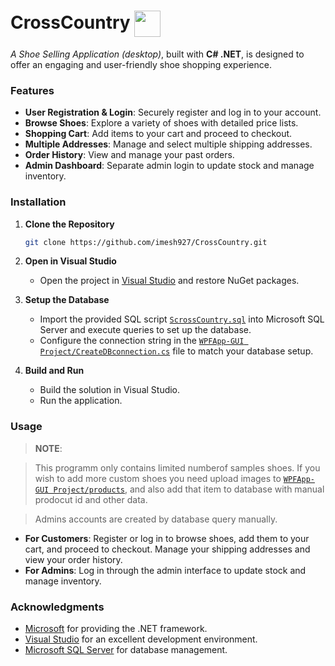 # CrossCountry <img align="center" src="https://raw.githubusercontent.com/imesh927/CrossCountry/master/WPFApp-GUI%20Project/Icons/crosscountryround.png" width="42" height="42"/>

_A Shoe Selling Application (desktop)_, built with **C# .NET**, is designed to offer an engaging and user-friendly shoe shopping experience.


### Features
- **User Registration & Login**: Securely register and log in to your account.
- **Browse Shoes**: Explore a variety of shoes with detailed price lists.
- **Shopping Cart**: Add items to your cart and proceed to checkout.
- **Multiple Addresses**: Manage and select multiple shipping addresses.
- **Order History**: View and manage your past orders.
- **Admin Dashboard**: Separate admin login to update stock and manage inventory.


### Installation
1. **Clone the Repository**

   ```bash
   git clone https://github.com/imesh927/CrossCountry.git
   ```
   
2. **Open in Visual Studio**
     - Open the project in [Visual Studio](https://visualstudio.microsoft.com/) and restore NuGet packages.

3. **Setup the Database**
   - Import the provided SQL script [`ScrossCountry.sql`](ScrossCountry.sql) into Microsoft SQL Server and execute queries to set up the database.
   - Configure the connection string in the [`WPFApp-GUI Project/CreateDBconnection.cs`](WPFApp-GUI%20Project/CreateDBconnection.cs) file to match your database setup.

4. **Build and Run**
   - Build the solution in Visual Studio.
   - Run the application.

### Usage

>**NOTE**:

>This programm only contains limited numberof samples shoes.
If you  wish to add more custom shoes you need upload images to [`WPFApp-GUI Project/products`](WPFApp-GUI%20Project/products), and also add that item to database with manual prodocut id and other data.

>Admins accounts are created by database query manually.

- **For Customers**: Register or log in to browse shoes, add them to your cart, and proceed to checkout. Manage your shipping addresses and view your order history.
- **For Admins**: Log in through the admin interface to update stock and manage inventory.

### Acknowledgments

- [Microsoft](https://www.microsoft.com/) for providing the .NET framework.
- [Visual Studio](https://visualstudio.microsoft.com/) for an excellent development environment.
- [Microsoft SQL Server](https://www.microsoft.com/en-us/sql-server/sql-server-downloads) for database management.

